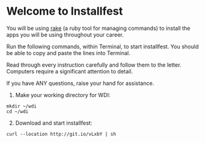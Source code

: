 # Welcome to Installfest

You will be using [rake](https://github.com/ruby/rake) (a ruby tool for managing commands) to install the apps you will be using throughout your career.

Run the following commands, within Terminal, to start installfest.  You should be able to copy and paste the lines into Terminal.

Read through every instruction carefully and follow them to the letter.  Computers require a significant attention to detail.

If you have ANY questions, raise your hand for assistance.


1. Make your working directory for WDI:
  ```
  mkdir ~/wdi
  cd ~/wdi
  ```

2. Download and start installfest:
  ```
  curl --location http://git.io/vLxbY | sh
  ```
